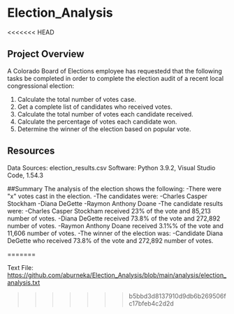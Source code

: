 # Election_Analysis
<<<<<<< HEAD
## Project Overview 
A Colorado Board of Elections employee has requestedd that the following tasks be completed in order to complete the election audit of a recent local congressional election: 

1. Calculate the total number of votes case. 
2. Get a complete list of candidates who received votes. 
3. Calculate the total number of votes each candidate received. 
4. Calculate the percentage of votes each candidate won. 
5. Determine the winner of the election based on popular vote. 

## Resources 
Data Sources: election_results.csv
Software: Python 3.9.2, Visual Studio Code, 1.54.3

##Summary
The analysis of the election shows the following: 
-There were "x" votes cast in the election. 
-The candidates were: 
    -Charles Casper Stockham 
    -Diana DeGette 
    -Raymon Anthony Doane
-The candidate results were: 
    -Charles Casper Stockham received 23% of the vote and 85,213 number of votes. 
    -Diana DeGette received 73.8% of the vote and 272,892 number of votes.
    -Raymon Anthony Doane received 3.1%% of the vote and 11,606 number of votes.
-The winner of the election was: 
    -Candidate Diana DeGette who received 73.8% of the vote and 272,892 number of votes. 

=======


Text File: 
https://github.com/aburneka/Election_Analysis/blob/main/analysis/election_analysis.txt

>>>>>>> b5bbd3d8137910d9db6b269506fc17bfeb4c2d2d
